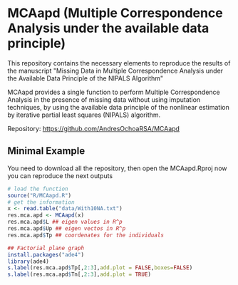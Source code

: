 # MCAapd (Multiple Correspondence Analysis under the available data principle)
This repository contains the necessary elements to reproduce the results of the manuscript "Missing Data in Multiple Correspondence Analysis under the Available Data Principle of the NIPALS Algorithm"

MCAapd provides a single function to perform Multiple Correspondence Analysis in the presence of missing data without using imputation techniques, by using the available data principle of the nonlinear estimation by iterative partial least squares (NIPALS) algorithm.

Repository: https://github.com/AndresOchoaRSA/MCAapd

## Minimal Example
You need to download all the repository, then open the MCAapd.Rproj now you can reproduce the next outputs

```R
# load the function
source("R/MCAapd.R")
# get the information
x <- read.table("data/With10NA.txt")
res.mca.apd <- MCAapd(x)
res.mca.apd$L ## eigen values in R^p
res.mca.apd$Up ## eigen vectos in R^p
res.mca.apd$Tp ## coordenates for the individuals

## Factorial plane graph
install.packages("ade4")
library(ade4)
s.label(res.mca.apd$Tp[,2:3],add.plot = FALSE,boxes=FALSE)
s.label(res.mca.apd$Tn[,2:3],add.plot = TRUE)

```
